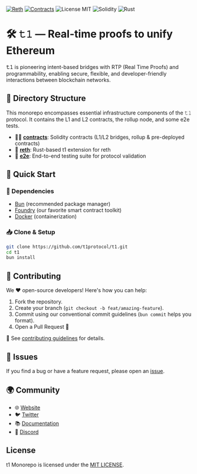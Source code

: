 [![Reth](https://github.com/t1protocol/t1/actions/workflows/reth.yml/badge.svg?branch=develop)](https://github.com/t1protocol/t1/actions/workflows/reth.yml)
[![Contracts](https://github.com/t1protocol/t1/actions/workflows/contracts.yml/badge.svg?branch=develop)](https://github.com/t1protocol/t1/actions/workflows/contracts.yml)
![License MIT](https://img.shields.io/badge/license-MIT-blue.svg)
![Solidity](https://img.shields.io/badge/Solidity-%5E0.8-blueviolet?logo=solidity.svg)
![Rust](https://img.shields.io/badge/Rust-stable-orange?logo=rust)

# 🛠️ 𝚝𝟷 — Real-time proofs to unify Ethereum

**𝚝𝟷** is pioneering intent-based bridges with RTP (Real Time Proofs) and programmability, enabling secure, flexible, and developer-friendly interactions between blockchain networks.

## 📂 Directory Structure

 This monorepo encompasses essential infrastructure components of the 𝚝𝟷 protocol. It contains the L1 and L2 contracts, the rollup node, and some e2e tests.

- 🧑‍💻 **[contracts](./contracts/README.md)**: Solidity contracts (L1/L2 bridges, rollup & pre-deployed contracts)
- 🦀 **[reth](./reth/README.md)**: Rust-based t1 extension for reth
- 🧪 **[e2e](./e2e/README.md)**: End-to-end testing suite for protocol validation

## 🚧 Quick Start

### 🧰 Dependencies

- [Bun](https://bun.sh/) (recommended package manager)
- [Foundry](https://getfoundry.sh/) (our favorite smart contract toolkit)
- [Docker](https://docs.docker.com/get-docker/) (containerization)

### 📥 Clone & Setup
```bash
git clone https://github.com/t1protocol/t1.git
cd t1
bun install
```

## 💬 Contributing

We ❤️ open-source developers! Here's how you can help:

1. Fork the repository.
2. Create your branch (`git checkout -b feat/amazing-feature`).
3. Commit using our conventional commit guidelines (`bun commit` helps you format).
4. Open a Pull Request 🎉

📖 See [contributing guidelines](CONTRIBUTING.md) for details.

## 👾 Issues

If you find a bug or have a feature request, please open an [issue](https://github.com/t1protocol/t1/issues).

## 🌍 Community
- 🌐 [Website](https://t1protocol.com/)
- 🐦 [Twitter](https://twitter.com/t1protocol)
- 📚 [Documentation](https://docs.t1protocol.com/)
- 💬 [Discord](https://discord.gg/C6kDaJS5)

## License

t1 Monorepo is licensed under the [MIT LICENSE](./LICENSE).
